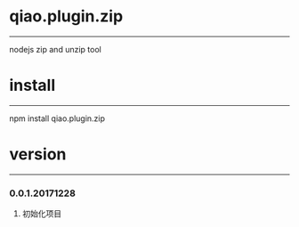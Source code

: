 # qiao.plugin.zip
---
nodejs zip and unzip tool

# install
---
npm install qiao.plugin.zip
	
# version
---
### 0.0.1.20171228
1. 初始化项目